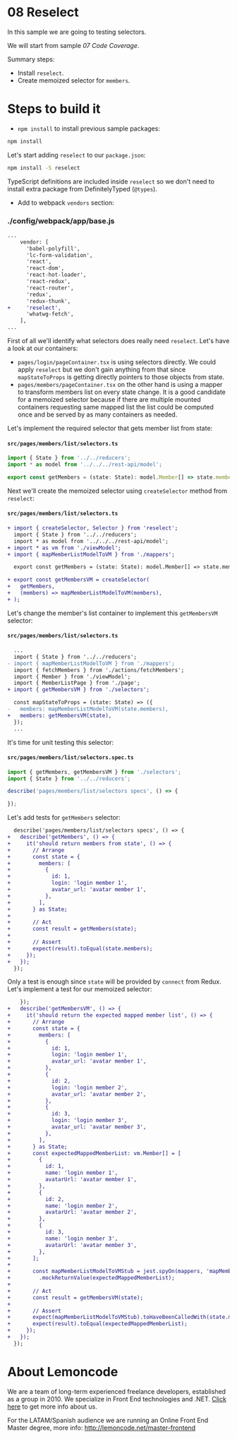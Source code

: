 # 08 Reselect

In this sample we are going to testing selectors.

We will start from sample _07 Code Coverage_.

Summary steps:
 - Install `reselect`.
 - Create memoized selector for `members`.

# Steps to build it

- `npm install` to install previous sample packages:

```bash
npm install
```

Let's start adding `reselect` to our `package.json`:

```bash
npm install -S reselect
```

TypeScript definitions are included inside `reselect` so we don't need to install extra package from DefinitelyTyped (`@types`).

- Add to webpack `vendors` section:

### ./config/webpack/app/base.js
```diff
...
    vendor: [
      'babel-polyfill',
      'lc-form-validation',
      'react',
      'react-dom',
      'react-hot-loader',
      'react-redux',
      'react-router',
      'redux',
      'redux-thunk',
+     'reselect',
      'whatwg-fetch',
    ],
...
```

First of all we'll identify what selectors does really need `reselect`. Let's have a look at our containers:

- `pages/login/pageContainer.tsx` is using selectors directly. We could apply `reselect` but we don't gain anything from that since `mapStateToProps` is getting directly pointers to those objects from state.
- `pages/members/pageContainer.tsx` on the other hand is using a mapper to transform members list on every state change. It is a good candidate for a memoized selector because if there are multiple mounted containers requesting same mapped list the list could be computed once and be served by as many containers as needed.

Let's implement the required selector that gets member list from state:

#### `src/pages/members/list/selectors.ts`

```ts
import { State } from '../../reducers';
import * as model from '../../../rest-api/model';

export const getMembers = (state: State): model.Member[] => state.members;
```

Next we'll create the memoized selector using `createSelector` method from `reselect`:

#### `src/pages/members/list/selectors.ts`

```diff
+ import { createSelector, Selector } from 'reselect';
  import { State } from '../../reducers';
  import * as model from '../../../rest-api/model';
+ import * as vm from './viewModel';
+ import { mapMemberListModelToVM } from './mappers';

  export const getMembers = (state: State): model.Member[] => state.members;

+ export const getMembersVM = createSelector(
+   getMembers,
+   (members) => mapMemberListModelToVM(members),
+ );
```

Let's change the member's list container to implement this `getMembersVM` selector:

#### `src/pages/members/list/selectors.ts`

```diff
  ...
  import { State } from '../../reducers';
- import { mapMemberListModelToVM } from './mappers';
  import { fetchMembers } from './actions/fetchMembers';
  import { Member } from './viewModel';
  import { MemberListPage } from './page';
+ import { getMembersVM } from './selectors';

  const mapStateToProps = (state: State) => ({
-   members: mapMemberListModelToVM(state.members),
+   members: getMembersVM(state),
  });
  ...
```

It's time for unit testing this selector:

#### `src/pages/members/list/selectors.spec.ts`

```ts
import { getMembers, getMembersVM } from './selectors';
import { State } from '../../reducers';

describe('pages/members/list/selectors specs', () => {

});
```

Let's add tests for `getMembers` selector:

```diff
  describe('pages/members/list/selectors specs', () => {
+   describe('getMembers', () => {
+     it('should return members from state', () => {
+       // Arrange
+       const state = {
+         members: [
+           {
+             id: 1,
+             login: 'login member 1',
+             avatar_url: 'avatar member 1',
+           },
+         ],
+       } as State;
+
+       // Act
+       const result = getMembers(state);
+
+       // Assert
+       expect(result).toEqual(state.members);
+     });
+   });
  });
```

Only a test is enough since `state` will be provided by `connect` from Redux. Let's implement a test for our memoized selector:

```diff
    });
+   describe('getMembersVM', () => {
+     it('should return the expected mapped member list', () => {
+       // Arrange
+       const state = {
+         members: [
+           {
+             id: 1,
+             login: 'login member 1',
+             avatar_url: 'avatar member 1',
+           },
+           {
+             id: 2,
+             login: 'login member 2',
+             avatar_url: 'avatar member 2',
+           },
+           {
+             id: 3,
+             login: 'login member 3',
+             avatar_url: 'avatar member 3',
+           },
+         ],
+       } as State;
+       const expectedMappedMemberList: vm.Member[] = [
+         {
+           id: 1,
+           name: 'login member 1',
+           avatarUrl: 'avatar member 1',
+         },
+         {
+           id: 2,
+           name: 'login member 2',
+           avatarUrl: 'avatar member 2',
+         },
+         {
+           id: 3,
+           name: 'login member 3',
+           avatarUrl: 'avatar member 3',
+         },
+       ];
+
+       const mapMemberListModelToVMStub = jest.spyOn(mappers, 'mapMemberListModelToVM')
+         .mockReturnValue(expectedMappedMemberList);
+
+       // Act
+       const result = getMembersVM(state);
+
+       // Assert
+       expect(mapMemberListModelToVMStub).toHaveBeenCalledWith(state.members);
+       expect(result).toEqual(expectedMappedMemberList);
+     });
+   });
  });
```

# About Lemoncode

We are a team of long-term experienced freelance developers, established as a group in 2010.
We specialize in Front End technologies and .NET. [Click here](http://lemoncode.net/services/en/#en-home) to get more info about us.

For the LATAM/Spanish audience we are running an Online Front End Master degree, more info: http://lemoncode.net/master-frontend
